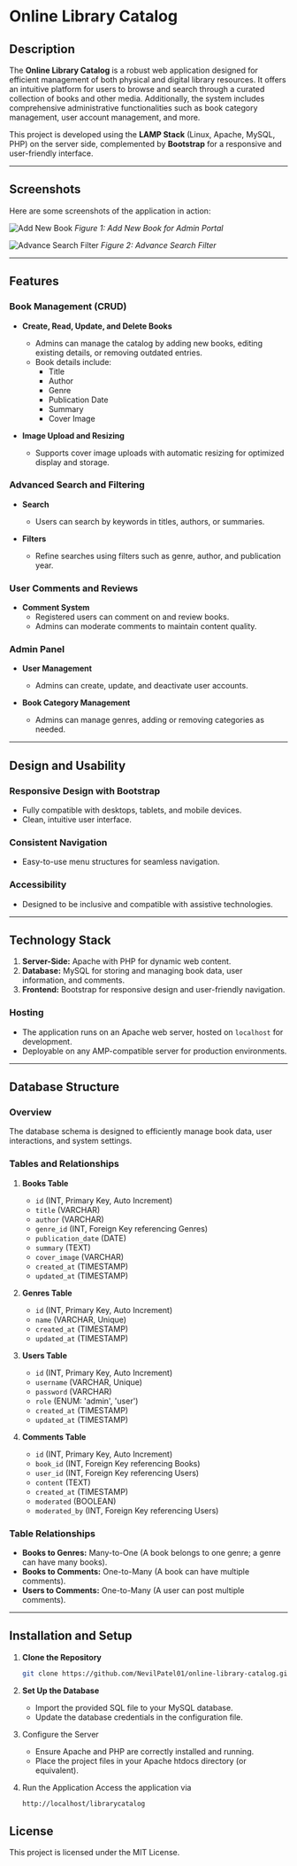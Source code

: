 # Online Library Catalog

## Description
The **Online Library Catalog** is a robust web application designed for efficient management of both physical and digital library resources. It offers an intuitive platform for users to browse and search through a curated collection of books and other media. Additionally, the system includes comprehensive administrative functionalities such as book category management, user account management, and more.

This project is developed using the **LAMP Stack** (Linux, Apache, MySQL, PHP) on the server side, complemented by **Bootstrap** for a responsive and user-friendly interface.

---

## Screenshots

Here are some screenshots of the application in action:

![Add New Book](/assets/screenshot/image1.jpeg)
*Figure 1: Add New Book for Admin Portal*

![Advance Search Filter](/assets/screenshot/image2.jpeg)
*Figure 2: Advance Search Filter*

---

## Features

### Book Management (CRUD)
- **Create, Read, Update, and Delete Books**
  - Admins can manage the catalog by adding new books, editing existing details, or removing outdated entries.
  - Book details include:
    - Title
    - Author
    - Genre
    - Publication Date
    - Summary
    - Cover Image

- **Image Upload and Resizing**
  - Supports cover image uploads with automatic resizing for optimized display and storage.

### Advanced Search and Filtering
- **Search**
  - Users can search by keywords in titles, authors, or summaries.

- **Filters**
  - Refine searches using filters such as genre, author, and publication year.

### User Comments and Reviews
- **Comment System**
  - Registered users can comment on and review books.
  - Admins can moderate comments to maintain content quality.

### Admin Panel
- **User Management**
  - Admins can create, update, and deactivate user accounts.

- **Book Category Management**
  - Admins can manage genres, adding or removing categories as needed.

---

## Design and Usability

### Responsive Design with Bootstrap
- Fully compatible with desktops, tablets, and mobile devices.
- Clean, intuitive user interface.

### Consistent Navigation
- Easy-to-use menu structures for seamless navigation.

### Accessibility
- Designed to be inclusive and compatible with assistive technologies.

---

## Technology Stack

1. **Server-Side:** Apache with PHP for dynamic web content.
2. **Database:** MySQL for storing and managing book data, user information, and comments.
3. **Frontend:** Bootstrap for responsive design and user-friendly navigation.

### Hosting
- The application runs on an Apache web server, hosted on `localhost` for development.
- Deployable on any AMP-compatible server for production environments.

---

## Database Structure

### Overview
The database schema is designed to efficiently manage book data, user interactions, and system settings.

### Tables and Relationships

1. **Books Table**
   - `id` (INT, Primary Key, Auto Increment)
   - `title` (VARCHAR)
   - `author` (VARCHAR)
   - `genre_id` (INT, Foreign Key referencing Genres)
   - `publication_date` (DATE)
   - `summary` (TEXT)
   - `cover_image` (VARCHAR)
   - `created_at` (TIMESTAMP)
   - `updated_at` (TIMESTAMP)

2. **Genres Table**
   - `id` (INT, Primary Key, Auto Increment)
   - `name` (VARCHAR, Unique)
   - `created_at` (TIMESTAMP)
   - `updated_at` (TIMESTAMP)

3. **Users Table**
   - `id` (INT, Primary Key, Auto Increment)
   - `username` (VARCHAR, Unique)
   - `password` (VARCHAR)
   - `role` (ENUM: 'admin', 'user')
   - `created_at` (TIMESTAMP)
   - `updated_at` (TIMESTAMP)

4. **Comments Table**
   - `id` (INT, Primary Key, Auto Increment)
   - `book_id` (INT, Foreign Key referencing Books)
   - `user_id` (INT, Foreign Key referencing Users)
   - `content` (TEXT)
   - `created_at` (TIMESTAMP)
   - `moderated` (BOOLEAN)
   - `moderated_by` (INT, Foreign Key referencing Users)

### Table Relationships
- **Books to Genres:** Many-to-One (A book belongs to one genre; a genre can have many books).
- **Books to Comments:** One-to-Many (A book can have multiple comments).
- **Users to Comments:** One-to-Many (A user can post multiple comments).

---

## Installation and Setup

1. **Clone the Repository**
   ```bash
   git clone https://github.com/NevilPatel01/online-library-catalog.git
   ```

2.  **Set Up the Database**
    - Import the provided SQL file to your MySQL database.
    - Update the database credentials in the configuration file.

3.  Configure the Server

    - Ensure Apache and PHP are correctly installed and running.
    - Place the project files in your Apache htdocs directory (or equivalent).
    
4.  Run the Application
    Access the application via 
    ```bash
    http://localhost/librarycatalog
    ```

## License

This project is licensed under the MIT License.

